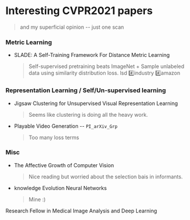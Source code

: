 # Interesting CVPR2021 papers
> and my superficial opinion -- just one scan

### Metric Learning
* SLADE: A Self-Training Framework For Distance Metric Learning
	> Self-supervised pretraining beats ImageNet + Sample unlabeled data using similarity distribution loss. lsd :hash:industry :hash:amazon

### Representation Learning / Self/Un-supervised learning
* Jigsaw Clustering for Unsupervised Visual Representation Learning
	> Seems like clustering is doing all the heavy work.
* Playable Video Generation -- `PI_arXiv_Grp` 
	> Too many loss terms
	
### Misc
* The Affective Growth of Computer Vision
	> Nice reading but worried about the selection bais in informants.
* knowledge Evolution Neural Networks
	> Mine :)
	
Research Fellow in Medical Image Analysis and Deep Learning